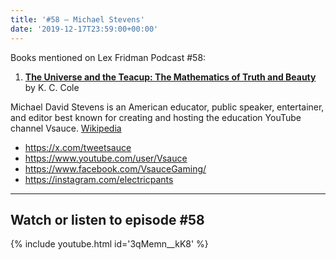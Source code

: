 ```yaml
---
title: '#58 – Michael Stevens'
date: '2019-12-17T23:59:00+00:00'
---
```


Books mentioned on Lex Fridman Podcast #58:

1. <b><a href="https://amzn.to/3Gsqhml" target="_blank" rel="sponsored noopener noreferrer">The Universe and the Teacup: The Mathematics of Truth and Beauty</a></b> by K. C. Cole

<!--more-->

Michael David Stevens is an American educator, public speaker, entertainer, and editor best known for creating and hosting the education YouTube channel Vsauce. <a href="https://en.wikipedia.org/wiki/Michael_Stevens_(educator" target="_blank">Wikipedia</a>

- <a href="https://x.com/tweetsauce" target="_blank">https://x.com/tweetsauce</a>
- <a href="https://www.youtube.com/user/Vsauce" target="_blank">https://www.youtube.com/user/Vsauce</a>
- <a href="https://www.facebook.com/VsauceGaming/" target="_blank">https://www.facebook.com/VsauceGaming/</a>
- <a href="https://instagram.com/electricpants" target="_blank">https://instagram.com/electricpants</a>

- - - - - -

## Watch or listen to episode #58

{% include youtube.html id='3qMemn__kK8' %}